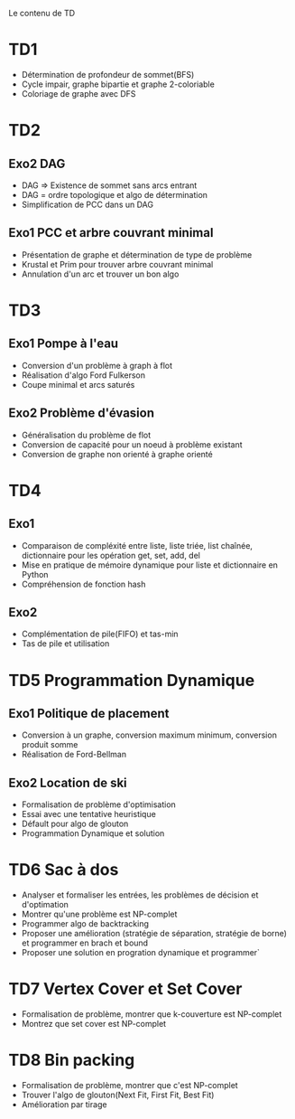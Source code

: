 Le contenu de TD
# TD1
- Détermination de profondeur de sommet(BFS)  
- Cycle impair, graphe bipartie et graphe 2-coloriable  
- Coloriage de graphe avec DFS  
# TD2
## Exo2 DAG  
- DAG => Existence de sommet sans arcs entrant
- DAG = ordre topologique et algo de détermination
- Simplification de PCC dans un DAG
## Exo1 PCC et arbre couvrant minimal
- Présentation de graphe et détermination de type de problème
- Krustal et Prim pour trouver arbre couvrant minimal
- Annulation d'un arc et trouver un bon algo
# TD3
## Exo1 Pompe à l'eau
- Conversion d'un problème à graph à flot
- Réalisation d'algo Ford Fulkerson
- Coupe minimal et arcs saturés
## Exo2 Problème d'évasion
- Généralisation du problème de flot
- Conversion de capacité pour un noeud à problème existant
- Conversion de graphe non orienté à graphe orienté
# TD4
## Exo1
- Comparaison de compléxité entre liste, liste triée, list chaînée, dictionnaire pour les opération get, set, add, del
- Mise en pratique de mémoire dynamique pour liste et dictionnaire en Python
- Compréhension de fonction hash
## Exo2
- Complémentation de pile(FIFO) et tas-min
- Tas de pile et utilisation
# TD5 Programmation Dynamique 
## Exo1 Politique de placement
- Conversion à un graphe, conversion maximum minimum, conversion produit somme
- Réalisation de Ford-Bellman
## Exo2 Location de ski
- Formalisation de problème d'optimisation
- Essai avec une tentative heuristique
- Défault pour algo de glouton
- Programmation Dynamique et solution
# TD6 Sac à dos
- Analyser et formaliser les entrées, les problèmes de décision et d'optimation
- Montrer qu'une problème est NP-complet
- Programmer algo de backtracking
- Proposer une amélioration (stratégie de séparation, stratégie de borne) et programmer en brach et bound
- Proposer une solution en progration dynamique et programmer`
# TD7 Vertex Cover et Set Cover
- Formalisation de problème, montrer que k-couverture est NP-complet
- Montrez que set cover est NP-complet
# TD8 Bin packing
- Formalisation de problème, montrer que c'est NP-complet
- Trouver l'algo de glouton(Next Fit, First Fit, Best Fit)
- Amélioration par tirage
